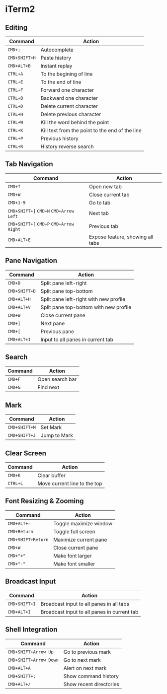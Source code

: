 
# iTerm2

## Editing

| Command           | Action                                                                                                       |
| ------------- | ----------------------------------------------- |
| `CMD+;`       | Autocomplete                                    |
| `CMD+SHIFT+H` | Paste history                                   |
| `CMD+ALT+B`   | Instant replay                                  |
| `CTRL+A`      | To the begining of line                         |
| `CTRL+E`      | To the end of line                              |
| `CTRL+F`      | Forward one character                           |
| `CTRL+B`      | Backward one character                          |
| `CTRL+D`      | Delete current character                        |
| `CTRL+H`      | Delete previous character                       |
| `CTRL+W`      | Kill the word behind the point                  |
| `CTRL+K`      | Kill text from the point to the end of the line |
| `CTRL+P`      | Previous history                                |
| `CTRL+R`      | History reverse search                          |

## Tab Navigation

| Command           | Action                                                                                                       |
| ------------------------------------- | -------------------------------- |
| `CMD+T`                               | Open new tab                     |
| `CMD+W`                               | Close current tab                |
| `CMD+1-9`                             | Go to tab                        |
| `CMD+SHIFT+]` `CMD+N` `CMD+Arrow Left`  | Next tab                         |
| `CMD+SHIFT+[` `CMD+P` `CMD+Arrow Right` | Previous tab                     |
| `CMD+ALT+E`                           | Expose feature, showing all tabs |

## Pane Navigation

| Command           | Action                                                                                                       |
| ------------- | -------------------------------------- |
| `CMD+D`       | Split pane left-right                  |
| `CMD+SHIFT+D` | Split pane top-bottom                  |
| `CMD+ALT+H`   | Split pane left-right with new profile |
| `CMD+ALT+V`   | Split pane top-bottom with new profile |
| `CMD+W`       | Close current pane                     |
| `CMD+]`       | Next pane                              |
| `CMD+[`       | Previous pane                          |
| `CMD+ALT+I`   | Input to all panes in current tab      |

## Search

| Command           | Action                                                                                                       |
| ------- | --------------- |
| `CMD+F` | Open search bar |
| `CMD+G` | Find next       |

## Mark

| Command           | Action                                                                                                       |
| ------------- | ------------ |
| `CMD+SHIFT+M` | Set Mark     |
| `CMD+SHIFT+J` | Jump to Mark |

## Clear Screen

| Command           | Action                                                                                                       |
| -------- | ---------------------------- |
| `CMD+K`  | Clear buffer                 |
| `CTRL+L` | Move current line to the top |

## Font Resizing & Zooming

| Command           | Action                                                                                                       |
| ------------------ | ---------------------- |
| `CMD+ALT+=`        | Toggle maximize window |
| `CMD+Return`       | Toggle full screen     |
| `CMD+SHIFT+Return` | Maximize current pane  |
| `CMD+W`            | Close current pane     |
| `CMD+"+"`          | Make font larger       |
| `CMD+"-"`          | Make font smaller      |

## Broadcast Input

| Command           | Action                                                                                                       |
| ------------- | ------------------------------------------- |
| `CMD+SHIFT+I` | Broadcast input to all panes in all tabs    |
| `CMD+ALT+I`   | Broadcast input to all panes in current tab |

## Shell Integration

| Command           | Action                                                                                                       |
| ---------------------- | ----------------------- |
| `CMD+SHIFT+Arrow Up`   | Go to previous mark     |
| `CMD+SHIFT+Arrow Down` | Go to next mark         |
| `CMD+ALT+A`            | Alert on next mark      |
| `CMD+SHIFT+;`          | Show command history    |
| `CMD+ALT+/`            | Show recent directories |
